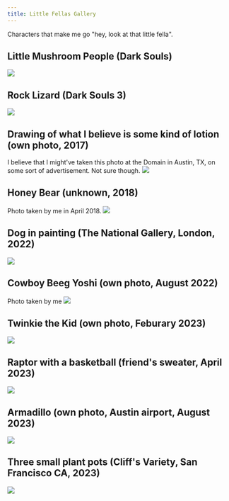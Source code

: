```yaml
---
title: Little Fellas Gallery
---
```


Characters that make me go "hey, look at that little fella".

## Little Mushroom People (Dark Souls)
![](https://darksouls.wiki.fextralife.com/file/Dark-Souls/small_mushroom_people_enemy_dark_soul.jpg)

## Rock Lizard (Dark Souls 3)
![](https://darksouls3.wiki.fextralife.com/file/Dark-Souls-3/rock-lizard-enemies-dark-souls-3-wiki-guide.jpg)

## Drawing of what I believe is some kind of lotion (own photo, 2017)
I believe that I might've taken this photo at the Domain in Austin, TX, on some sort of advertisement. Not sure though.
![](https://i.imgur.com/v4WcKEs.png)

## Honey Bear (unknown, 2018)
Photo taken by me in April 2018. 
![](https://i.imgur.com/VdpeUrn.png)

## Dog in painting (The National Gallery, London, 2022)
![](https://i.imgur.com/SZsvyJm.png)

## Cowboy Beeg Yoshi (own photo, August 2022)
Photo taken by me
![](https://i.imgur.com/z2f01NK.png)

## Twinkie the Kid (own photo, Feburary 2023)
![](https://i.imgur.com/NAfrlPk.png)

## Raptor with a basketball (friend's sweater, April 2023)
![](https://i.imgur.com/ZvXYUgv.jpg)

## Armadillo (own photo, Austin airport, August 2023)
![](https://i.imgur.com/RqLeiIB.png)

## Three small plant pots (Cliff's Variety, San Francisco CA, 2023)
![](https://i.imgur.com/TvhvXRg.png)

